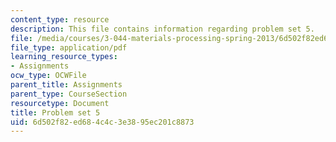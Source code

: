 ```yaml
---
content_type: resource
description: This file contains information regarding problem set 5.
file: /media/courses/3-044-materials-processing-spring-2013/6d502f82ed684c4c3e3895ec201c8873_MIT3_044S13_pset5.pdf
file_type: application/pdf
learning_resource_types:
- Assignments
ocw_type: OCWFile
parent_title: Assignments
parent_type: CourseSection
resourcetype: Document
title: Problem set 5
uid: 6d502f82-ed68-4c4c-3e38-95ec201c8873
---
```

